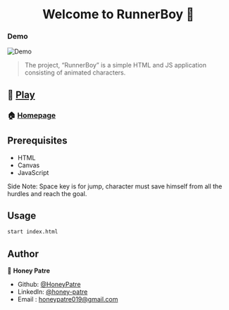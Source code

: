 <h1 align="center">Welcome to RunnerBoy 👋</h1>

### Demo

![Demo](Demo.gif)


> The project, “RunnerBoy” is a simple HTML and JS application consisting of animated characters.

## 🏃‍ [Play](https://honeypatre.github.io/RunnerBoy/)
### 🏠 [Homepage](https://github.com/HoneyPatre/)

## Prerequisites

- HTML
- Canvas
- JavaScript

Side Note: Space key is for jump, character must save himself from all the hurdles and reach the goal.
## Usage

```sh
start index.html
```

## Author

👤 **Honey Patre**

* Github: [@HoneyPatre](https://github.com/HoneyPatre)
* LinkedIn: [@honey-patre](https://linkedin.com/in/honey-patre)
* Email    :  honeypatre019@gmail.com
